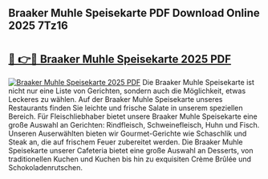 ## Braaker Muhle Speisekarte PDF Download Online 2025 7Tz16

# <h2><a href="http://gcb9kh9.nevu.top/?p=Braaker+Muhle+Speisekarte">🔗 👉🔴 Braaker Muhle Speisekarte 2025 PDF</a></h2>

[![Braaker Muhle Speisekarte 2025 PDF](https://i.imgur.com/dBaPXMq.png)](http://gcb9kh9.nevu.top/?p=Braaker+Muhle+Speisekarte)
Die Braaker Muhle Speisekarte ist nicht nur eine Liste von Gerichten, sondern auch die Möglichkeit, etwas Leckeres zu wählen. Auf der Braaker Muhle Speisekarte unseres Restaurants finden Sie leichte und frische Salate in unserem speziellen Bereich. Für Fleischliebhaber bietet unsere Braaker Muhle Speisekarte eine große Auswahl an Gerichten: Rindfleisch, Schweinefleisch, Huhn und Fisch. Unseren Auserwählten bieten wir Gourmet-Gerichte wie Schaschlik und Steak an, die auf frischem Feuer zubereitet werden. Die Braaker Muhle Speisekarte unserer Cafeteria bietet eine große Auswahl an Desserts, von traditionellen Kuchen und Kuchen bis hin zu exquisiten Crème Brûlée und Schokoladenrutschen.
